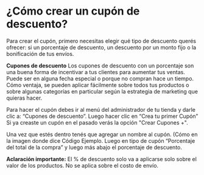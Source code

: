 # ¿Cómo crear un cupón de descuento?

Para crear el cupón, primero necesitas elegir qué tipo de descuento querés ofrecer: si un porcentaje de descuento, un descuento por un monto fijo o la bonificación de tus envíos.

**Cupones de descuento**
Los cupones de descuento con un porcentaje son una buena forma de incentivar a tus clientes para aumentar tus ventas. Puede ser en alguna fecha especial o porque no compran hace un tiempo. Cómo ventaja, se pueden aplicar fácilmente sobre todos tus productos o sobre algunas categorías en particular según la estrategia de marketing que quieras hacer.

Para hacer el cupón debes ir al menú del administrador de tu tienda y darle clic a: “Cupones de descuento”. Luego hacer clic en “Crea tu primer Cupón”
Si ya creaste un cupón en el pasado verás la opción "Crear Cupones +".

Una vez que estés dentro tenés que agregar un nombre al cupón. (Cómo en la imagen donde dice Código Ejemplo. Luego en tipo de cupón “Porcentaje del total de la compra” y luego más abajo el porcentaje de descuento. 

**Aclaración importante:** El % de descuento solo va a aplicarse solo sobre el valor de los productos. No se aplica sobre el costo de envío.